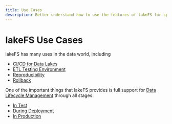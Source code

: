 ```yaml
---
title: Use Cases
description: Better understand how to use the features of lakeFS for specific use cases.
---
```


# lakeFS Use Cases

lakeFS has many uses in the data world, including

* [CI/CD for Data Lakes](./cicd_for_data.md)
* [ETL Testing Environment](./etl_testing.md)
* [Reproducibility](./reproducibility.md)
* [Rollback](./rollback.md)

One of the important things that lakeFS provides is full support for [Data Lifecycle Management](../data_lifecycle_management/index.md) through all stages: 

* [In Test](../data_lifecycle_management/index.mddata-devenv.md)
* [During Deployment](../data_lifecycle_management/index.mdci.md)
* [In Production](../data_lifecycle_management/index.mdproduction.md)